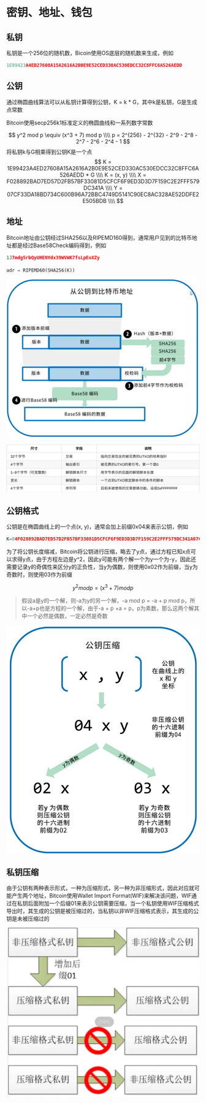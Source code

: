 # 密钥、地址、钱包

## 私钥

私钥是一个256位的随机数，Bicoin使用OS底层的随机数来生成，例如

```python
1E99423A4ED27608A15A2616A2B0E9E52CED330AC530EDCC32C8FFC6A526AEDD
```

## 公钥

通过椭圆曲线算法可以从私钥计算得到公钥，K = k * G，其中k是私钥，G是生成点常数

Bitcoin使用secp256k1标准定义的椭圆曲线和一系列数字常数      

$$
y^2 mod p \equiv (x^3 + 7) mod p \\\\
p = 2^{256} - 2^{32} - 2^9 - 2^8 - 2^7 - 2^6 - 2^4 - 1
$$
将私钥k与G相乘得到公钥K是一个点
$$
K = 1E99423A4ED27608A15A2616A2B0E9E52CED330AC530EDCC32C8FFC6A526AEDD * G \\\\
K = (x, y) \\\\
X = F028892BAD7ED57D2FB57BF33081D5CFCF6F9ED3D3D7F159C2E2FFF579DC341A \\\\
Y = 07CF33DA18BD734C600B96A72BBC4749D5141C90EC8AC328AE52DDFE2E505BDB \\\\
$$

## 地址

Bitcoin地址由公钥经过SHA256以及RIPEMD160得到，通常用户见到的比特币地址都是经过Base58Check编码得到，例如

```python
1J7mdg5rbQyUHENYdx39WVWK7fsLpEoXZy

adr = RIPEMD60(SHA256(K))
```

![1646302717622](../../img/1646302717622.png)

![download7](../../img/download7-1645789584402.jpg)

## 公钥格式

公钥是在椭圆曲线上的一个点(x, y)，通常会加上前缀0x04来表示公钥，例如

```python
K=04F028892BAD7ED57D2FB57BF33081D5CFCF6F9ED3D3D7F159C2E2FFF579DC341A07CF33DA18BD734C600B96A72BBC4749D5141C90EC8AC328AE52DDFE2E505BDB
```

为了将公钥长度缩减，Bitcoin将公钥进行压缩，略去了y点，通过方程已知x点可以求得y点，由于方程左边是y^2，因此y可能有两个解一个为y一个为-y，因此还需要记录y的奇偶性来区分y的正负性，当y为偶数，则使用0x02作为前缀，当y为奇数时，则使用03作为前缀

$$
y^2 mod p = (x^3 + 7) mod p
$$


> 假设a是y的一个解，则-a为y的另一个解，-a mod p = -a + p mod p，所以-a+p也是方程的一个解，由于-a + p +a = p，p为素数，那么这两个解其中一个必然是偶数，一定必然是奇数

![download11](../../img/download11.jpg)

## 私钥压缩

由于公钥有两种表示形式，一种为压缩形式，另一种为非压缩形式，因此对应就可能产生两个地址，Bitcoin使用Wallet Import Format(WIF)来解决该问题，WIF通过在私钥后面附加一个后缀01来表示公钥需要压缩，当一个私钥使用WIF压缩格式导出时，其生成的公钥是被压缩过的，当私钥以非WIF压缩格式表示，其生成的公钥是未被压缩过的

![download12](../../img/download12.jpg)

